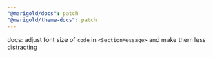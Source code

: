 ```yaml
---
"@marigold/docs": patch
"@marigold/theme-docs": patch
---
```


docs: adjust font size of `code` in `<SectionMessage>` and make them less distracting
